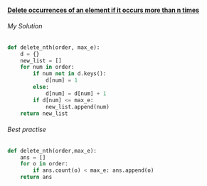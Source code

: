 #### [Delete occurrences of an element if it occurs more than n times](https://www.codewars.com/kata/554ca54ffa7d91b236000023/python)

###### My Solution
``` Python
def delete_nth(order, max_e):
    d = {}
    new_list = []
    for num in order:
        if num not in d.keys():
            d[num] = 1
        else:
            d[num] = d[num] + 1
        if d[num] <= max_e:
            new_list.append(num)
    return new_list
```

###### Best practise
``` Python
def delete_nth(order,max_e):
    ans = []
    for o in order:
        if ans.count(o) < max_e: ans.append(o)
    return ans
```
